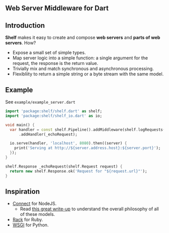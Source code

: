 ## Web Server Middleware for Dart

## Introduction

**Shelf** makes it easy to create and compose **web servers** and **parts of web
servers**. How?

* Expose a small set of simple types.
* Map server logic into a simple function: a single argument for the request,
the response is the return value.
* Trivially mix and match synchronous and asynchronous processing.
* Flexibliity to return a simple string or a byte stream with the same model.

## Example

See `example/example_server.dart`

```dart
import 'package:shelf/shelf.dart' as shelf;
import 'package:shelf/shelf_io.dart' as io;

void main() {
  var handler = const shelf.Pipeline().addMiddleware(shelf.logRequests())
      .addHandler(_echoRequest);

  io.serve(handler, 'localhost', 8080).then((server) {
    print('Serving at http://${server.address.host}:${server.port}');
  });
}

shelf.Response _echoRequest(shelf.Request request) {
  return new shelf.Response.ok('Request for "${request.url}"');
}
```

## Inspiration

* [Connect](http://www.senchalabs.org/connect/) for NodeJS.
    * Read [this great write-up](http://howtonode.org/connect-it) to understand
      the overall philosophy of all of these models.
* [Rack](http://rack.github.io/) for Ruby.
* [WSGI](http://legacy.python.org/dev/peps/pep-3333/) for Python.
